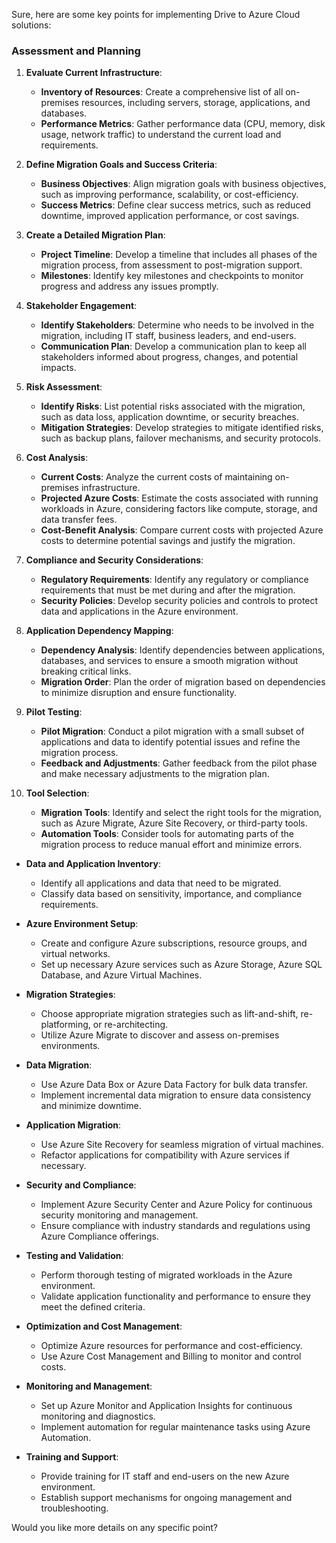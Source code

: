 Sure, here are some key points for implementing Drive to Azure Cloud solutions:
### Assessment and Planning

1. **Evaluate Current Infrastructure**:
   - **Inventory of Resources**: Create a comprehensive list of all on-premises resources, including servers, storage, applications, and databases.
   - **Performance Metrics**: Gather performance data (CPU, memory, disk usage, network traffic) to understand the current load and requirements.

2. **Define Migration Goals and Success Criteria**:
   - **Business Objectives**: Align migration goals with business objectives, such as improving performance, scalability, or cost-efficiency.
   - **Success Metrics**: Define clear success metrics, such as reduced downtime, improved application performance, or cost savings.

3. **Create a Detailed Migration Plan**:
   - **Project Timeline**: Develop a timeline that includes all phases of the migration process, from assessment to post-migration support.
   - **Milestones**: Identify key milestones and checkpoints to monitor progress and address any issues promptly.

4. **Stakeholder Engagement**:
   - **Identify Stakeholders**: Determine who needs to be involved in the migration, including IT staff, business leaders, and end-users.
   - **Communication Plan**: Develop a communication plan to keep all stakeholders informed about progress, changes, and potential impacts.

5. **Risk Assessment**:
   - **Identify Risks**: List potential risks associated with the migration, such as data loss, application downtime, or security breaches.
   - **Mitigation Strategies**: Develop strategies to mitigate identified risks, such as backup plans, failover mechanisms, and security protocols.

6. **Cost Analysis**:
   - **Current Costs**: Analyze the current costs of maintaining on-premises infrastructure.
   - **Projected Azure Costs**: Estimate the costs associated with running workloads in Azure, considering factors like compute, storage, and data transfer fees.
   - **Cost-Benefit Analysis**: Compare current costs with projected Azure costs to determine potential savings and justify the migration.

7. **Compliance and Security Considerations**:
   - **Regulatory Requirements**: Identify any regulatory or compliance requirements that must be met during and after the migration.
   - **Security Policies**: Develop security policies and controls to protect data and applications in the Azure environment.

8. **Application Dependency Mapping**:
   - **Dependency Analysis**: Identify dependencies between applications, databases, and services to ensure a smooth migration without breaking critical links.
   - **Migration Order**: Plan the order of migration based on dependencies to minimize disruption and ensure functionality.

9. **Pilot Testing**:
   - **Pilot Migration**: Conduct a pilot migration with a small subset of applications and data to identify potential issues and refine the migration process.
   - **Feedback and Adjustments**: Gather feedback from the pilot phase and make necessary adjustments to the migration plan.

10. **Tool Selection**:
    - **Migration Tools**: Identify and select the right tools for the migration, such as Azure Migrate, Azure Site Recovery, or third-party tools.
    - **Automation Tools**: Consider tools for automating parts of the migration process to reduce manual effort and minimize errors.

- **Data and Application Inventory**:
  - Identify all applications and data that need to be migrated.
  - Classify data based on sensitivity, importance, and compliance requirements.

- **Azure Environment Setup**:
  - Create and configure Azure subscriptions, resource groups, and virtual networks.
  - Set up necessary Azure services such as Azure Storage, Azure SQL Database, and Azure Virtual Machines.

- **Migration Strategies**:
  - Choose appropriate migration strategies such as lift-and-shift, re-platforming, or re-architecting.
  - Utilize Azure Migrate to discover and assess on-premises environments.

- **Data Migration**:
  - Use Azure Data Box or Azure Data Factory for bulk data transfer.
  - Implement incremental data migration to ensure data consistency and minimize downtime.

- **Application Migration**:
  - Use Azure Site Recovery for seamless migration of virtual machines.
  - Refactor applications for compatibility with Azure services if necessary.

- **Security and Compliance**:
  - Implement Azure Security Center and Azure Policy for continuous security monitoring and management.
  - Ensure compliance with industry standards and regulations using Azure Compliance offerings.

- **Testing and Validation**:
  - Perform thorough testing of migrated workloads in the Azure environment.
  - Validate application functionality and performance to ensure they meet the defined criteria.

- **Optimization and Cost Management**:
  - Optimize Azure resources for performance and cost-efficiency.
  - Use Azure Cost Management and Billing to monitor and control costs.

- **Monitoring and Management**:
  - Set up Azure Monitor and Application Insights for continuous monitoring and diagnostics.
  - Implement automation for regular maintenance tasks using Azure Automation.

- **Training and Support**:
  - Provide training for IT staff and end-users on the new Azure environment.
  - Establish support mechanisms for ongoing management and troubleshooting.

Would you like more details on any specific point?
